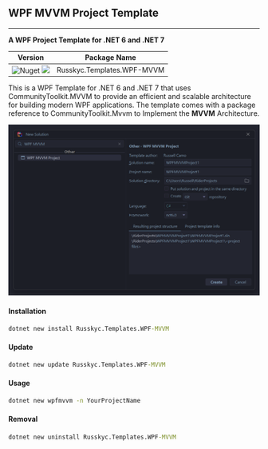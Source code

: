 ﻿## WPF MVVM Project Template

---

**A WPF Project Template for .NET 6 and .NET 7**

| Version                                                                                                                                  | Package Name               |
|------------------------------------------------------------------------------------------------------------------------------------------|----------------------------|
| ![Nuget](https://img.shields.io/nuget/v/Russkyc.Templates.WPF-MVVM?color=1f72de) ![](https://img.shields.io/badge/DotNetCore-2.0-1f72de) | Russkyc.Templates.WPF-MVVM |

This is a WPF Template for .NET 6 and .NET 7 that uses CommunityToolkit.MVVM to provide an efficient and scalable architecture for building modern WPF applications. The template comes with a package reference to CommunityToolkit.Mvvm to Implement the **MVVM** Architecture.

<img src="https://raw.githubusercontent.com/russkyc/Russkyc.Templates.WPF-MVVM/master/images/Rider%20Project%20Preview.png"/>

#### Installation
```cmd
dotnet new install Russkyc.Templates.WPF-MVVM
```
#### Update
```cmd
dotnet new update Russkyc.Templates.WPF-MVVM
```
#### Usage
```cmd
dotnet new wpfmvvm -n YourProjectName
```
#### Removal
```cmd
dotnet new uninstall Russkyc.Templates.WPF-MVVM
```